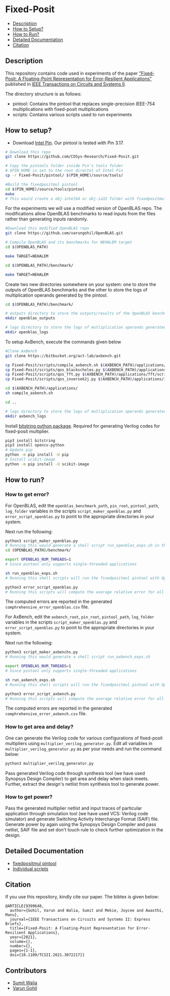 # Fixed-Posit

- [Description](#description)
- [How to Setup?](#how-to-setup)
- [How to Run?](#how-to-run)
- [Detailed Documentation](#detailed-documentation)
- [Citation](#citation)


## Description

This repository contains code used in experiments of the paper ["Fixed-Posit: A Floating-Point Representation for Error-Resilient Applications"](https://arxiv.org/abs/2104.04763) published in [IEEE Transactions on Circuits and Systems II](https://ieee-cas.org/pubs/tcas2).

The directory structure is as follows:
- pintool: Contains the pintool that replaces single-precision IEEE-754 multiplications with fixed-posit multiplications
- scripts: Contains various scripts used to run experiments 

## How to setup?
- Download [Intel Pin](https://software.intel.com/content/www/us/en/develop/articles/pin-a-dynamic-binary-instrumentation-tool.html). Our pintool is tested with Pin 3.17.
```bash
# Download this repo
git clone https://github.com/COSys-Research/Fixed-Posit.git

# Copy the pintools folder inside Pin's tools folder
# $PIN_HOME is set to the root directot of Intel Pin
cp -r Fixed-Posit/pintool/ $(PIN_HOME)/source/tools/

#Build the fixedpositmul pintool
cd $(PIN_HOME)/source/tools/pintool
make
# This would create a obj-intel64 or obj-ia32 folder with fixedpositmul.so file depending on your machine's architecture.
```
For the experiments we will use a modified version of OpenBLAS repo. The modifications allow OpenBLAS benchmarks to read inputs from the files rather than generating inputs randomly.
```bash
#Download this modified OpenBLAS repo 
git clone https://github.com/varungohil/OpenBLAS.git

# Compile OpenBLAS and its benchmarks for NEHALEM target
cd $(OPENBLAS_PATH)

make TARGET=NEHALEM

cd $(OPENBLAS_PATH)/benchmark/

make TARGET=NEHALEM
```


Create two new directories somewhere on your system: one to store the outputs of OpenBLAS benchmarks and the other to store the logs of multiplication operands generated by the pintool.
```bash
cd $(OPENBLAS_PATH)/benchmark/

# outputs directory to store the outputs/results of the OpenBLAS benchmarks
mkdir openblas_outputs

# logs directory to store the logs of mutliplication operands generated by the fixedpositmul pintool
mkdir openblas_logs
```

To setup AxBench, execute the commands given below
```bash
#Clone AxBench
git clone https://bitbucket.org/act-lab/axbench.git

cp Fixed-Posit/scripts/compile_axbench.sh $(AXBENCH_PATH)/applications/
cp Fixed-Posit/scripts/qos_blackscholes.py $(AXBENCH_PATH)/applications/blackscholes/scripts/
cp Fixed-Posit/scripts/qos_fft.py $(AXBENCH_PATH)/applications/fft/scripts/
cp Fixed-Posit/scripts/qos_inversek2j.py $(AXBENCH_PATH)/applications/inversek2j/scripts/

cd $(AXBENCH_PATH)/applications/
sh compile_axbench.sh

cd ..

# logs directory to store the logs of mutliplication operands generated by the fixedpositmul pintool
mkdir axbench_logs
```

Install [bitstring python package](https://pypi.org/project/bitstring/). Required for generating Verilog codes for fixed-posit multiplier.
```bash
pip3 install bitstring
pip3 install opencv-python
# Update pip
python -m pip install -U pip
# Install scikit-image
python -m pip install -U scikit-image
```

## How to run?
### How to get error?
For OpenBLAS, edit the `openblas_benchmark_path`, `pin_root`, `pintool_path`, `log_folder` variables in the scripts `script_maker_openblas.py` and `error_script_openblas.py` to point to the appropriate directories in your system.

Next run the following:
```bash
python3 script_maker_openblas.py
# Running this would generate a shell script run_openblas_exps.sh in the benchmark directory of OpenBLAS 
cd (OPENBLAS_PATH)/benchmark/

export OPENBLAS_NUM_THREADS=1
# Since pintool only supports single-threaded applications 

sh run_openblas_exps.sh
# Running this shell scripts will run the fixedpositmul pintool with OpenBLAS benchmark and store the results and logs in outputs and logs folder respectively. 

python3 error_script_openblas.py
# Running this scripts will compute the average relative error for all workloads for all fixed-posit configurations.
```

The computed errors are reported in the generated `comphrehensive_error_openblas.csv` file.

For AxBench, edit the `axbench_root`, `pin_root`, `pintool_path`, `log_folder` variables in the scripts `script_maker_openblas.py` and `error_script_openblas.py` to point to the appropriate directories in your system.

Next run the following:
```bash
python3 script_maker_axbenchs.py
# Running this would generate a shell script run_axbench_exps.sh 

export OPENBLAS_NUM_THREADS=1
# Since pintool only supports single-threaded applications 

sh run_axbench_exps.sh
# Running this shell scripts will run the fixedpositmul pintool with OpenBLAS benchmark and store the results and logs in outputs and logs folder respectively. 

python3 error_script_axbench.py
# Running this scripts will compute the average relative error for all workloads for all fixed-posit configurations.
```

The computed errors are reported in the generated `comphrehensive_error_axbench.csv` file.


### How to get area and delay?
One can generate the Verilog code for various configurations of fixed-posit multipliers using `multiplier_verilog_generator.py`. Edit all variables in `multiplier_verilog_generator.py` as per your needs and run the command below:
```bash
python3 multiplier_verilog_generator.py
```
Pass generated Verilog code through synthesis tool (we have used Synopsys Design Compiler) to get area and delay when slack meets. Further, extract the design's netlist from synthesis tool to generate power.

### How to get power?
Pass the generated multiplier netlist and input traces of particular application through simulation tool (we have used VCS: Verilog code simulator) and generate Switching Activity Interchange Format (SAIF) file. Generate power by again using the Synopsys Design Compiler and pass netlist, SAIF file and set don't touch rule to check further optimization in the design.

## Detailed Documentation
- [fixedpositmul pintool](https://github.com/COSys-Research/Fixed-Posit/blob/master/pintool/README.md)
- [Individual scripts](https://github.com/COSys-Research/Fixed-Posit/tree/master/scripts/docs)

## Citation
If you use this repository, kindly cite our paper. The bibtex is given below:
```
@ARTICLE{9399648,
  author={Gohil, Varun and Walia, Sumit and Mekie, Joycee and Awasthi, Manu},
  journal={IEEE Transactions on Circuits and Systems II: Express Briefs}, 
  title={Fixed-Posit: A Floating-Point Representation for Error-Resilient Applications}, 
  year={2021},
  volume={},
  number={},
  pages={1-1},
  doi={10.1109/TCSII.2021.3072217}}
```

## Contributors
- [Sumit Walia](https://github.com/sumit-walia)
- [Varun Gohil](https://github.com/varungohil)
